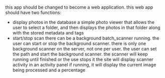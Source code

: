 this app should be changed to become a web application. 
this web app should have two functions: 
 * display photos in the database
    a simple photo viewer that allows the user to select a folder, and then displays the photos in that folder along with the stored metadata and tags
 * start/stop scan
    there can be a background batch_scanner running.
    the user can start or stop the background scanner. 
    there is only one background scanner on the server, not one per user. 
    the user can set the path and start the background scanner. 
    the scanner will keep running until finished or the use stops it
    the site will display scanner activity in an activity panel
    if running, it will display the current image being processed and a percentage

